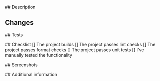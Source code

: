 ## Description
<Description of the pull request>

## Changes
<A list of the changes that have been made>

## Tests
<A brief description of how the functionality has been tested>

## Checklist
[] The project builds
[] The project passes lint checks
[] The project passes format checks
[] The project passes unit tests
[] I've manually tested the functionality

## Screenshots
<Screenshots of new functionality if available>

## Additional information

